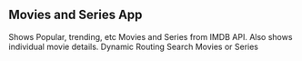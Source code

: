 ## Movies and Series App

Shows Popular, trending, etc Movies and Series from IMDB API.
Also shows individual movie details.
Dynamic Routing
Search Movies or Series